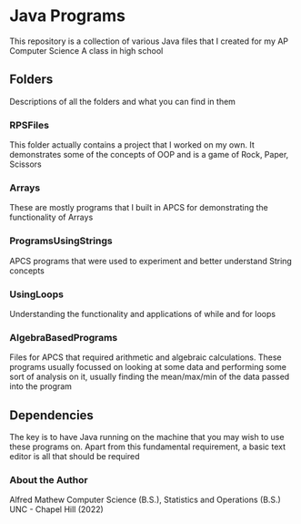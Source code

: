# Java Programs
This repository is a collection of various Java files that I created for my AP Computer Science A class in high school

## Folders
Descriptions of all the folders and what you can find in them

### RPSFiles
This folder actually contains a project that I worked on my own. It demonstrates some of the concepts of OOP and is a game of Rock, Paper, Scissors

### Arrays
These are mostly programs that I built in APCS for demonstrating the functionality of Arrays

### ProgramsUsingStrings
APCS programs that were used to experiment and better understand String concepts

### UsingLoops
Understanding the functionality and applications of while and for loops

### AlgebraBasedPrograms
Files for APCS that required arithmetic and algebraic calculations.
These programs usually focussed on looking at some data and performing some sort of analysis on it, usually finding the mean/max/min of the data passed into the program

## Dependencies
The key is to have Java running on the machine that you may wish to use these programs on. 
Apart from this fundamental requirement, a basic text editor is all that should be required

### About the Author
Alfred Mathew
Computer Science (B.S.), Statistics and Operations (B.S.)
UNC - Chapel Hill (2022)